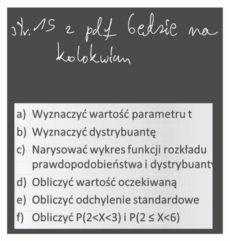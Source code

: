 ![](/Notatki/Semestr%203/Inżynierskie%20zastosowania%20statystyki/Ćwiczenia/Ćwiczenia%201/Drawing%202023-10-12%2015.31.03.excalidraw.svg)